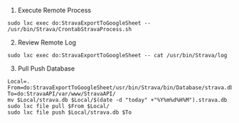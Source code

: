 
1. Execute Remote Process
  ```
  sudo lxc exec do:StravaExportToGoogleSheet -- /usr/bin/Strava/CrontabStravaProcess.sh
  ```

2. Review Remote Log
  ```
  sudo lxc exec do:StravaExportToGoogleSheet -- cat /usr/bin/Strava/log
  ```

3. Pull Push Database
  ```
  Local=.
  From=do:StravaExportToGoogleSheet/usr/bin/Strava/bin/Database/strava.db
  To=do:StravaAPI/var/www/StravaAPI/
  mv $Local/strava.db $Local/$(date -d "today" +"%Y%m%d%H%M").strava.db
  sudo lxc file pull $From $Local/
  sudo lxc file push $Local/strava.db $To
  ```